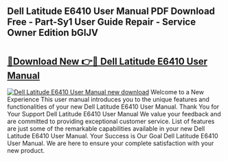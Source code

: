 ## Dell Latitude E6410 User Manual PDF Download Free - Part-Sy1 User Guide Repair - Service Owner Edition bGlJV

# <h2><a href="http://bc36251.oget.top/?id=Dell+Latitude+E6410+User+Manual">🔗Download New 👉🔴 Dell Latitude E6410 User Manual</a></h2>

[![Dell Latitude E6410 User Manual new download](https://i.imgur.com/5g1atiW.png)](http://bc36251.oget.top/?id=Dell+Latitude+E6410+User+Manual)
Welcome to a New Experience This user manual introduces you to the unique features and functionalities of your new Dell Latitude E6410 User Manual. Thank You for Your Support Dell Latitude E6410 User Manual We value your feedback and are committed to providing exceptional customer service. List of features are just some of the remarkable capabilities available in your new Dell Latitude E6410 User Manual. Your Success is Our Goal Dell Latitude E6410 User Manual. We are here to ensure your complete satisfaction with your new product.
